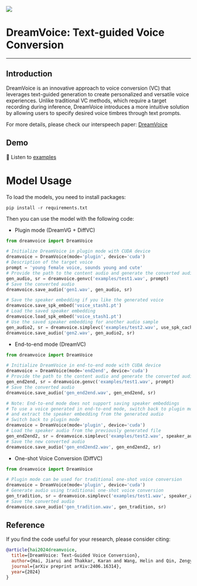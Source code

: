 <!-- might put a [width=2000 * height=xxx] img here, this size best fits git page
<img src="resources\cover.png"> -->
<img src="resources/dreamvoice.png">

# DreamVoice: Text-guided Voice Conversion

--------------------

## Introduction

DreamVoice is an innovative approach to voice conversion (VC) that leverages text-guided generation to create personalized and versatile voice experiences. 
Unlike traditional VC methods, which require a target recording during inference, DreamVoice introduces a more intuitive solution by allowing users to specify desired voice timbres through text prompts.

For more details, please check our interspeech paper: [DreamVoice](https://arxiv.org/abs/2406.16314)


## Demo

🎵 Listen to [examples](https://mydemo.page)


# Model Usage

To load the models, you need to install packages:

```
pip install -r requirements.txt
```

Then you can use the model with the following code:

- Plugin mode (DreamVG + DiffVC)

```python
from dreamvoice import DreamVoice

# Initialize DreamVoice in plugin mode with CUDA device
dreamvoice = DreamVoice(mode='plugin', device='cuda')
# Description of the target voice
prompt = 'young female voice, sounds young and cute'
# Provide the path to the content audio and generate the converted audio
gen_audio, sr = dreamvoice.genvc('examples/test1.wav', prompt)
# Save the converted audio
dreamvoice.save_audio('gen1.wav', gen_audio, sr)

# Save the speaker embedding if you like the generated voice
dreamvoice.save_spk_embed('voice_stash1.pt')
# Load the saved speaker embedding
dreamvoice.load_spk_embed('voice_stash1.pt')
# Use the saved speaker embedding for another audio sample
gen_audio2, sr = dreamvoice.simplevc('examples/test2.wav', use_spk_cache=True)
dreamvoice.save_audio('gen2.wav', gen_audio2, sr)
```
- End-to-end mode (DreamVC)

```python
from dreamvoice import DreamVoice

# Initialize DreamVoice in end-to-end mode with CUDA device
dreamvoice = DreamVoice(mode='end2end', device='cuda')
# Provide the path to the content audio and generate the converted audio
gen_end2end, sr = dreamvoice.genvc('examples/test1.wav', prompt)
# Save the converted audio
dreamvoice.save_audio('gen_end2end.wav', gen_end2end, sr)

# Note: End-to-end mode does not support saving speaker embeddings
# To use a voice generated in end-to-end mode, switch back to plugin mode
# and extract the speaker embedding from the generated audio
# Switch back to plugin mode
dreamvoice = DreamVoice(mode='plugin', device='cuda')
# Load the speaker audio from the previously generated file
gen_end2end2, sr = dreamvoice.simplevc('examples/test2.wav', speaker_audio='gen_end2end.wav')
# Save the new converted audio
dreamvoice.save_audio('gen_end2end2.wav', gen_end2end2, sr)
```

- One-shot Voice Conversion (DiffVC)

```python
from dreamvoice import DreamVoice

# Plugin mode can be used for traditional one-shot voice conversion
dreamvoice = DreamVoice(mode='plugin', device='cuda')
# Generate audio using traditional one-shot voice conversion
gen_tradition, sr = dreamvoice.simplevc('examples/test1.wav', speaker_audio='examples/speaker.wav')
# Save the converted audio
dreamvoice.save_audio('gen_tradition.wav', gen_tradition, sr)
```

## Reference

If you find the code useful for your research, please consider citing:

```bibtex
@article{hai2024dreamvoice,
  title={DreamVoice: Text-Guided Voice Conversion},
  author={Hai, Jiarui and Thakkar, Karan and Wang, Helin and Qin, Zengyi and Elhilali, Mounya},
  journal={arXiv preprint arXiv:2406.16314},
  year={2024}
}
```